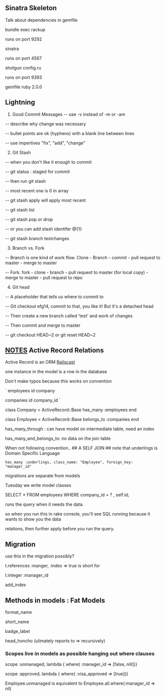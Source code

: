 ## Sinatra Skeleton

Talk about dependencies in gemfile

bundle exec rackup

runs on port 9292

sinatra

runs on port 4567

shotgun config.ru

runs on port 9393

gemfile  ruby 2.0.0


## Lightning

1. Good Commit Messages
 -- use -v instead of -m or -am

 -- describe why change was necessary

 -- bullet points are ok (hyphens) with a blank line between lines

 -- use impertives "fix", "add", "change"

 2. Git Stash

 -- when you don't like it enough to commit

 -- git status : staged for commit

 -- then run git stash

 -- most recent one is 0 in array

 -- git stash apply will apply most recent

 -- git stash list

 -- git stash pop or drop

 -- or you can add stash identifer @{1}

 -- git stash branch testchanges

 3. Branch vs. Fork

 -- Branch is one kind of work flow. Clone - Branch - commit - pull request to master - merge to master

 -- Fork. fork - clone - branch - pull request to master  (for local copy) - merge to master - pull request to repo

 4. Git head

 -- A placeholder that tells us where to commit to

 -- Git checkout efg14, commit to that, you like it! But it's a detached head

 -- Then create a new branch called 'test' and work of changes

 -- Then commit and merge to master

 -- git checkout HEAD~2 or git reset HEAD~2

 ## [NOTES](https://gist.github.com/stujo/aaa3f8d9cff172354863) Active Record Relations ##

 Active Record is an ORM [Railscast](http://railscasts.com/episodes/239-activerecord-relation-walkthrough)

 one instance in the model is a row in the database

 Don't make typos because this works on convention

`
employees
id
company

companies
id
company_id
`

 class Company <  ActiveRecord::Base
   has_many :employees
  end

  class Employee < ActiveRecord::Base
   belongs_to :companies
  end

  has_many_through : can have model on intermediate table, need an index

  has_many_and_belongs_to: no data on the join table

When not following convention.. ## A SELF JOIN ## note that underlings is Domain Specific Language

  `
  has_many :underlings, class_name: "Employee", foreign_key: "manager_id"
  `

  migrations are separate from models

  Tuesday we write model classes

SELECT * FROM employees WHERE company_id = ? , self.id;

runs the query when it needs the data.

so when you run this in rake console, you'll see SQL running because it wants to show you the data

relations, then further apply before you run the query.


## Migration

use this in the migration possibly?

t.references :manger, :index => true
is short for

t.integer :manager_id

add_index

## Methods in models : Fat Models

format_name

short_name

badge_label

head_honcho (ulimately reports to => recursively)

### Scopes live in models as possible hanging out where clauses

scope :unmanaged, lambda { where( :manager_id => [false, nill])}

scope :approved, lambda { where( :visa_approved => [true])}

Employee.unmanaged is equivalent to  Employee.all.where(:manager_id => nil)
